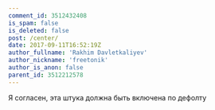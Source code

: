 ```yaml
---
comment_id: 3512432408
is_spam: false
is_deleted: false
post: /center/
date: 2017-09-11T16:52:19Z
author_fullname: 'Rakhim Davletkaliyev'
author_nickname: 'freetonik'
author_is_anon: false
parent_id: 3512212578
---
```


<p>Я согласен, эта штука должна быть включена по дефолту</p>
